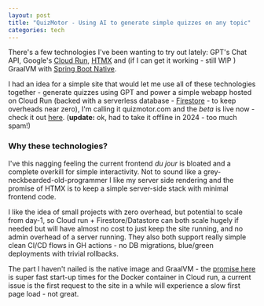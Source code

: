 ```yaml
---
layout: post
title: "QuizMotor - Using AI to generate simple quizzes on any topic"
categories: tech
---
```


There's a few technologies I've been wanting to try out lately:  GPT's Chat API, Google's [Cloud Run](https://cloud.google.com/run), [HTMX](https://htmx.org) and (if I can get it working - still WIP ) GraalVM with [Spring Boot Native](https://docs.spring.io/spring-boot/docs/current/reference/html/native-image.html).

I had an idea for a simple site that would let me use all of these technologies together - generate quizzes using GPT and power a simple webapp hosted on Cloud Run (backed with a serverless database - [Firestore](https://firebase.google.com/docs/firestore) - to keep overheads near zero), I'm calling it quizmotor.com and the _beta_ is live now - check it out [here](https://quizmotor.com). (**update:** ok, had to take it offline in 2024 - too much spam!)

### Why these technologies?
I've this nagging feeling the current frontend _du jour_ is bloated and a complete overkill for simple interactivity. Not to sound like a grey-neckbearded-old-programmer I like my server side rendering and the promise of HTMX is to keep a simple server-side stack with minimal frontend code.

I like the idea of small projects with zero overhead, but potential to scale from day-1, so Cloud run + Firestore/Datastore can both scale hugely if needed but will have almost no cost to just keep the site running, and no admin overhead of a server running. They also both support really simple clean CI/CD flows in GH actions - no DB migrations, blue/green deployments with trivial rollbacks.

The part I haven't nailed is the native image and GraalVM - the [promise here](https://brightinventions.pl/blog/spring-boot-and-the-holy-graalvm/) is super fast start-up times for the Docker container in Cloud run, a current issue is the first request to the site in a while will experience a slow first page load - not great.
